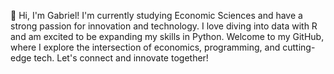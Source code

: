 👋 Hi, I'm Gabriel! 
I'm currently studying Economic Sciences and have a strong passion for innovation and technology. 
I love diving into data with R and am excited to be expanding my skills in Python. 
Welcome to my GitHub, where I explore the intersection of economics, programming, and cutting-edge tech. 
Let's connect and innovate together!
